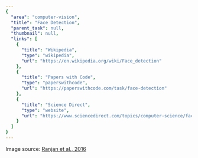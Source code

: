 ```yaml
---
{
  "area": "computer-vision",
  "title": "Face Detection",
  "parent_task": null,
  "thumbnail": null,
  "links": [
    {
      "title": "Wikipedia",
      "type": "wikipedia",
      "url": "https://en.wikipedia.org/wiki/Face_detection"
    },
    {
      "title": "Papers with Code",
      "type": "paperswithcode",
      "url": "https://paperswithcode.com/task/face-detection"
    },
    {
      "title": "Science Direct",
      "type": "website",
      "url": "https://www.sciencedirect.com/topics/computer-science/face-detection"
    }
  ]
}
---
```

Image source: [Ranjan et al., 2016](https://arxiv.org/pdf/1603.01249.pdf)
